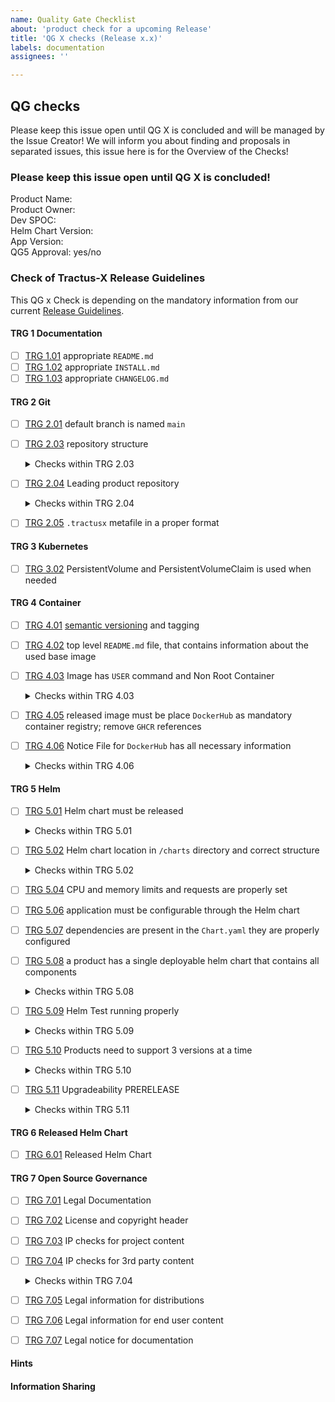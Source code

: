```yaml
---
name: Quality Gate Checklist
about: 'product check for a upcoming Release'
title: 'QG X checks (Release x.x)'
labels: documentation
assignees: ''

---
```


## QG checks
Please keep this issue open until QG X is concluded and will be managed by the Issue Creator!
We will inform you about finding and proposals in separated issues, this issue here is for the Overview of the Checks!

### Please keep this issue open until QG X is concluded!

Product Name: <!-- Note: Please specify the official product name. -->  
Product Owner: <!-- Note: Please search for the Product Owner of this product. -->  
Dev SPOC: <!-- Note: Please search for the single point of contact of the product developers. -->  
Helm Chart Version: <!-- Note: Please note the current Helm Chart Version to check. -->  
App Version: <!-- Note: Please note the current App Version to check. -->  
QG5 Approval: yes/no <!-- Note: Please ask for the approval from Release Management. -->

### Check of Tractus-X Release Guidelines

This QG x Check is depending on the mandatory information from our current [Release Guidelines](https://eclipse-tractusx.github.io/docs/release).

#### TRG 1 Documentation
- [ ] [TRG 1.01](https://eclipse-tractusx.github.io/docs/release/trg-1/trg-1-1) appropriate `README.md` 
- [ ] [TRG 1.02](https://eclipse-tractusx.github.io/docs/release/trg-1/trg-1-2) appropriate `INSTALL.md`
- [ ] [TRG 1.03](https://eclipse-tractusx.github.io/docs/release/trg-1/trg-1-3) appropriate `CHANGELOG.md`
#### TRG 2 Git
- [ ] [TRG 2.01](https://eclipse-tractusx.github.io/docs/release/trg-2/trg-2-1) default branch is named `main`
- [ ] [TRG 2.03](https://eclipse-tractusx.github.io/docs/release/trg-2/trg-2-3) repository structure
  <details>
  <summary>Checks within TRG 2.03</summary>

  - [ ] TRG 2.03 `/docs` directory contains detailed product related documentation for the Tractus-X product 
  - [ ] TRG 2.03 `/charts` directory contains the Helm chart for the Tractus-X product IF available
  - [ ] TRG 2.03 `AUTHORS.md` file (optional) (TRG 2.03)
  - [ ] TRG 2.03 `CODE_OF_CONDUCT.md` file (TRG 2.03)
  - [ ] TRG 2.03 `CONTRIBUTING.md` file (TRG 2.03)
  - [ ] TRG 2.03 `DEPENDENCIES` file(s) with up to date content (Dash tool generated) (TRG 2.03)
  - [ ] TRG 2.03 `LICENSE` file (TRG 2.03)
  - [ ] TRG 2.03 `NOTICE.md` file (TRG 2.03)
  - [ ] TRG 2.03 `SECURITY.md` file (TRG 2.03)
  </details>

- [ ] [TRG 2.04](https://eclipse-tractusx.github.io/docs/release/trg-2/trg-2-4) Leading product repository
  <details>
  <summary>Checks within TRG 2.04</summary>
  
  - [ ] TRG 2.04 repository name must be _productname_ without prefix or suffix
  - [ ] TRG 2.04 should contain the release
  - [ ] TRG 2.04 references/urls to the product's other repositories
  - [ ] TRG 2.04 might contain product helm chart(s)
  - [ ] TRG 2.04 README.md: contains the urls for the underlying applications
  </details>

- [ ] [TRG 2.05](https://eclipse-tractusx.github.io/docs/release/trg-2/trg-2-5) `.tractusx` metafile in a proper format
#### TRG 3 Kubernetes
- [ ] [TRG 3.02](https://eclipse-tractusx.github.io/docs/release/trg-3/trg-3-2) PersistentVolume and PersistentVolumeClaim is used when needed
#### TRG 4 Container
- [ ] [TRG 4.01](https://eclipse-tractusx.github.io/docs/release/trg-4/trg-4-1) [semantic versioning](https://semver.org/) and tagging <!-- container is tagged correctly additionally to the latest tag -->
- [ ] [TRG 4.02](https://eclipse-tractusx.github.io/docs/release/trg-4/trg-4-2) top level `README.md` file, that contains information about the used base image <!-- Java, Kotlin, ... if JVM based language use base image from [Eclipse Temurin](https://hub.docker.com/_/eclipse-temurin) -->
- [ ] [TRG 4.03](https://eclipse-tractusx.github.io/docs/release/trg-4/trg-4-3) Image has `USER` command and Non Root Container
  <details>
  <summary>Checks within TRG 4.03</summary>
  
  - [ ] TRG 4.03 `deployment.yaml` has `runAsUser` and `allowPrivilegeEscalation: false` properly set
  </details>

- [ ] [TRG 4.05](https://eclipse-tractusx.github.io/docs/release/trg-4/trg-4-05) released image must be place `DockerHub` as mandatory container registry; remove `GHCR` references 
- [ ] [TRG 4.06](https://eclipse-tractusx.github.io/docs/release/trg-4/trg-4-06) Notice File for `DockerHub` has all necessary information
  <details>
  <summary>Checks within TRG 4.06</summary>

  - [ ] TRG 4.06 Link to the source of your base image (Container registry and GitHub if available)
  - [ ] TRG 4.06 Link to your product image on `DockerHub`
  - [ ] TRG 4.06 Link to your repository on `GitHub`
  - [ ] TRG 4.06 Direct link to the Dockerfile used to build your image
  - [ ] TRG 4.06 Link to LICENCE file in your repo as `Project License` (make clear, that this is the PROJECT licence, not an image license
  </details>

#### TRG 5 Helm
- [ ] [TRG 5.01](https://eclipse-tractusx.github.io/docs/release/trg-5/trg-5-01) Helm chart must be released
  <details>
  <summary>Checks within TRG 5.01</summary>

  - [ ] TRG 5.01 appropriate semantic versioning for `version` and `appVersion` has to be used in `Chart.yaml`
  - [ ] TRG 5.01 must not contain any environment specific `values-xyz.yaml`
  - [ ] TRG 5.01 `values.yaml` file must contain proper default values/placeholders
  - [ ] TRG 5.01 No hostname provided for ingress
  - [ ] TRG 5.01 Ingress is disabled
  - [ ] TRG 5.01 No references to any secret engine service (e.g.: Hashicorp Vault)
  - [ ] TRG 5.01 Dependencies should be prefixed with the nameOverride and/or fullnameOverride properties
  - [ ] TRG 5.01 Image tag is set to the `Chart.yaml` `appVersion` property
  - [ ] TRG 5.01 must be deployable to any environment without overwriting default values with a simple helm install command
  - [ ] TRG 5.01 dependencies have to be declared in Chart.yaml NOT requirements.yml
  </details>
  
- [ ] [TRG 5.02](https://eclipse-tractusx.github.io/docs/release/trg-5/trg-5-02) Helm chart location in `/charts` directory and correct structure
  <details>
  <summary>Checks within TRG 5.02</summary>
  
  - [ ] TRG 5.02 each file must contain the [Apache 2.0 Licence](https://github.com/catenax-ng/foss-example/blob/main/general/LICENSE)
  - [ ] TRG 5.02 latest tag is not used in helm chart be default

  ``` markdown
  charts/ 
      chartNameA/
        Chart.yaml
        ... 
      chartNameB/
        Chart.yaml
        ...
  AUTHORS.md 
  DEPENDENCIES.md 
  LICENCE 
  README.md 
  ```
  </details>

- [ ] [TRG 5.04](https://eclipse-tractusx.github.io/docs/release/trg-5/trg-5-04) CPU and memory limits and requests are properly set
- [ ] [TRG 5.06](https://eclipse-tractusx.github.io/docs/release/trg-5/trg-5-06) application must be configurable through the Helm chart <!-- every startup configuration aspect of your application must be configurable through the Helm chart (ingress class, tls, labels, annotations, database, secrets, persistence, env variables) -->
- [ ] [TRG 5.07](https://eclipse-tractusx.github.io/docs/release/trg-5/trg-5-07) dependencies are present in the `Chart.yaml` they are properly configured
- [ ] [TRG 5.08](https://eclipse-tractusx.github.io/docs/release/trg-5/trg-5-08) a product has a single deployable helm chart that contains all components <!--(backend, frontend, etc.) -->
  <details>
  <summary>Checks within TRG 5.08</summary>

  - [ ] TRG 5.08 name of the Chart should be just the product-name without prefix or suffix
  - [ ] TRG 5.08 values file should contain all available variables (even from subcharts) with default values and comments about what they do
  - [ ] TRG 5.08 helm install command should successfully install the chart to any supported Kubernetes version cluster (without overwriting default values)
  - [ ] TRG 5.08 helm test runs without errors
  </details>
  
- [ ] [TRG 5.09](https://eclipse-tractusx.github.io/docs/release/trg-5/trg-5-09) Helm Test running properly
  <details>
  <summary>Checks within TRG 5.09</summary>

  - [ ] TRG 5.09 A GitHub action exist which builds or uses the helm chart which gets released
  - [ ] TRG 5.09 The GitHub action can be triggered manually through Github WebUI manually running a workflow
  - [ ] TRG 5.09 Helm test verifies that the application is up and running
  </details>
- [ ] [TRG 5.10](https://eclipse-tractusx.github.io/docs/release/trg-5/trg-5-10) Products need to support 3 versions at a time
  <details>
  <summary>Checks within TRG 5.10</summary>

  - [ ] TRG 5.10 latest (K8s version 1.25)
  - [ ] TRG 5.10 latest - 1 (K8s version 1.24)
  - [ ] TRG 5.10 latest - 2  (K8s version 1.23)
  </details>
- [ ] [TRG 5.11](https://eclipse-tractusx.github.io/docs/release/trg-5/trg-5-11) Upgradeability PRERELEASE
  <details>
  <summary>Checks within TRG 5.11</summary>

  - [ ] TRG 5.11 Based on the Helm test workflow, you must provide a GitHub action which takes the latest released helm chart, does an installation of it and then execute the upgrade to the current / new version.
  </details>
  
#### TRG 6 Released Helm Chart 
- [ ] [TRG 6.01](https://eclipse-tractusx.github.io/docs/release/trg-6/trg-6-1) Released Helm Chart <!-- A released Helm chart for each Tractus-X sub-product is expected to be available in corresponding GitHub repository. -->
#### TRG 7 Open Source Governance
- [ ] [TRG 7.01](https://eclipse-tractusx.github.io/docs/release/trg-7/trg-7-01) Legal Documentation
- [ ] [TRG 7.02](https://eclipse-tractusx.github.io/docs/release/trg-7/trg-7-02) License and copyright header <!-- must be present in every file if possible and update the year in the copyright section at the beginning of each new year. --> 
- [ ] [TRG 7.03](https://eclipse-tractusx.github.io/docs/release/trg-7/trg-7-03) IP checks for project content <!-- for each PR containing more than 1000 relevant lines there **must** be an approved [IP review for Code Contributions](/docs/oss/issues#eclipse-gitlab-ip-issue-tracker) before the contribution can be pushed/merged -->
- [ ] [TRG 7.04](https://eclipse-tractusx.github.io/docs/release/trg-7/trg-7-04) IP checks for 3rd party content
  <details>
  <summary>Checks within TRG 7.04</summary>

  - [ ] TRG 7.04 DEPENDENCIES file is up-to-date and reflects the current use of the 3rd party content
  - [ ] TRG 7.04 all libraries listed there should have the status "approved"
  - [ ] TRG 7.04 no libraries with status "rejected"
  - [ ] TRG 7.04 for libraries with status "restricted", the according IP issues must be present (issue number in the source column)
  </details>
- [ ] [TRG 7.05](https://eclipse-tractusx.github.io/docs/release/trg-7/trg-7-05) Legal information for distributions
- [ ] [TRG 7.06](https://eclipse-tractusx.github.io/docs/release/trg-7/trg-7-06) Legal information for end user content
- [ ] [TRG 7.07](https://eclipse-tractusx.github.io/docs/release/trg-7/trg-7-07) Legal notice for documentation

#### Hints

#### Information Sharing

